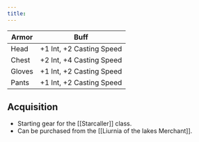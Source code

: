 ```yaml
---
title:
---
```


| Armor | Buff |
| ---- | ---- |
| Head | +1 Int, +2 Casting Speed |
| Chest | +2 Int, +4 Casting Speed  |
| Gloves | +1 Int, +2 Casting Speed |
| Pants | +1 Int, +2 Casting Speed |

## Acquisition
- Starting gear for the [[Starcaller]] class.
- Can be purchased from the [[Liurnia of the lakes Merchant]].
